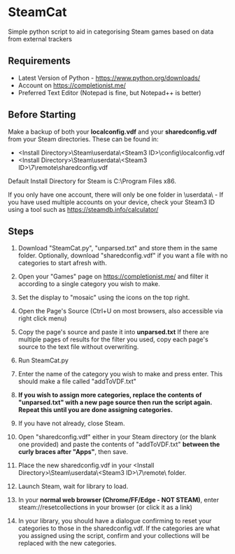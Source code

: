 # SteamCat
Simple python script to aid in categorising Steam games based on data from external trackers

## Requirements  
* Latest Version of Python - https://www.python.org/downloads/  
* Account on https://completionist.me/
* Preferred Text Editor (Notepad is fine, but Notepad++ is better)

## Before Starting
Make a backup of both your **localconfig.vdf** and your **sharedconfig.vdf** from your Steam directories. These can be found in:
* \<Install Directory\>\Steam\userdata\\<Steam3 ID\>\config\localconfig.vdf
* \<Install Directory\>\Steam\userdata\\<Steam3 ID\>\7\remote\sharedconfig.vdf

Default Install Directory for Steam is C:\Program Files x86\.

If you only have one account, there will only be one folder in \userdata\ - If you have used multiple accounts on your device, check your Steam3 ID using a tool such as https://steamdb.info/calculator/ 

## Steps
1. Download "SteamCat.py", "unparsed.txt" and store them in the same folder. Optionally, download "sharedconfig.vdf" if you want a file with no categories to start afresh with.

1. Open your "Games" page on https://completionist.me/ and filter it according to a single category you wish to make.

1. Set the display to "mosaic" using the icons on the top right.

1. Open the Page's Source (Ctrl+U on most browsers, also accessible via right click menu)

1. Copy the page's source and paste it into **unparsed.txt** If there are multiple pages of results for the filter you used, copy each page's source to the text file without overwriting.

1. Run SteamCat.py

1. Enter the name of the category you wish to make and press enter. This should make a file called "addToVDF.txt"

1. **If you wish to assign more categories, replace the contents of "unparsed.txt" with a new page source then run the script again. Repeat this until you are done assigning categories.**

1. If you have not already, close Steam.

1. Open "sharedconfig.vdf" either in your Steam directory (or the blank one provided) and paste the contents of "addToVDF.txt" **between the curly braces after "Apps"**, then save.

1. Place the new sharedconfig.vdf in your \<Install Directory\>\Steam\userdata\\<Steam3 ID\>\7\remote\ folder.

1. Launch Steam, wait for library to load.

1. In your **normal web browser (Chrome/FF/Edge - NOT STEAM)**, enter steam://resetcollections in your browser (or click it as a link)

1. In your library, you should have a dialogue confirming to reset your categories to those in the sharedconfig.vdf. If the categories are what you assigned using the script, confirm and your collections will be replaced with the new categories.
